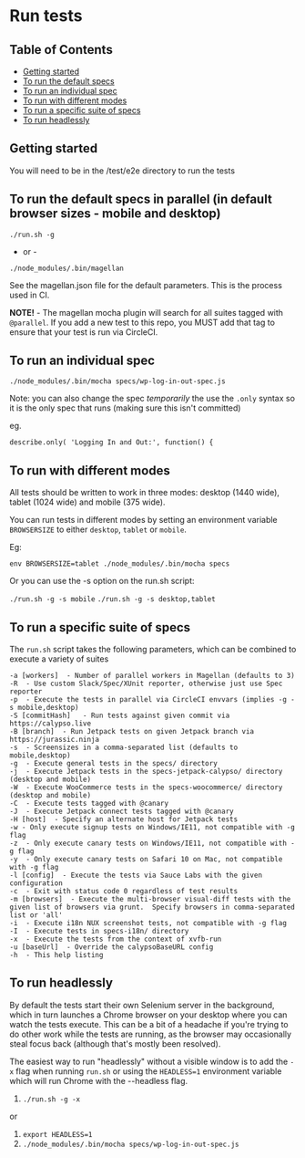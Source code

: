 # Run tests

## Table of Contents

- [Getting started](#getting-started)
- [To run the default specs](#to-run-the-default-specs-in-parallel-in-default-browser-sizes---mobile-and-desktop)
- [To run an individual spec](#to-run-an-individual-spec)
- [To run with different modes](#to-run-with-different-modes)
- [To run a specific suite of specs](#to-run-a-specific-suite-of-specs)
- [To run headlessly](#to-run-headlessly)

## Getting started

You will need to be in the /test/e2e directory to run the tests


## To run the default specs in parallel (in default browser sizes - mobile and desktop)

`./run.sh -g`

- or -

`./node_modules/.bin/magellan`

See the magellan.json file for the default parameters.  This is the process used in CI.

**NOTE!** - The magellan mocha plugin will search for all suites tagged with `@parallel`.  If you add a new test to this repo, you MUST add that tag to ensure that your test is run via CircleCI.

## To run an individual spec

`./node_modules/.bin/mocha specs/wp-log-in-out-spec.js`

Note: you can also change the spec _temporarily_ the use the `.only` syntax so it is the only spec that runs (making sure this isn't committed)

eg.

`describe.only( 'Logging In and Out:', function() {`

## To run with different modes

All tests should be written to work in three modes: desktop (1440 wide), tablet (1024 wide) and mobile (375 wide).

You can run tests in different modes by setting an environment variable `BROWSERSIZE` to either `desktop`, `tablet` or `mobile`.

Eg:

`env BROWSERSIZE=tablet ./node_modules/.bin/mocha specs`

Or you can use the -s option on the run.sh script:

`./run.sh -g -s mobile`
`./run.sh -g -s desktop,tablet`

## To run a specific suite of specs

The `run.sh` script takes the following parameters, which can be combined to execute a variety of suites

    -a [workers]  - Number of parallel workers in Magellan (defaults to 3)
    -R  - Use custom Slack/Spec/XUnit reporter, otherwise just use Spec reporter
    -p  - Execute the tests in parallel via CircleCI envvars (implies -g -s mobile,desktop)
    -S [commitHash]   - Run tests against given commit via https://calypso.live
    -B [branch]  - Run Jetpack tests on given Jetpack branch via https://jurassic.ninja
    -s  - Screensizes in a comma-separated list (defaults to mobile,desktop)
    -g  - Execute general tests in the specs/ directory
    -j  - Execute Jetpack tests in the specs-jetpack-calypso/ directory (desktop and mobile)
    -W  - Execute WooCommerce tests in the specs-woocommerce/ directory (desktop and mobile)
    -C  - Execute tests tagged with @canary
    -J  - Execute Jetpack connect tests tagged with @canary
    -H [host]  - Specify an alternate host for Jetpack tests
    -w - Only execute signup tests on Windows/IE11, not compatible with -g flag
    -z  - Only execute canary tests on Windows/IE11, not compatible with -g flag
    -y  - Only execute canary tests on Safari 10 on Mac, not compatible with -g flag
    -l [config]  - Execute the tests via Sauce Labs with the given configuration
    -c  - Exit with status code 0 regardless of test results
    -m [browsers]  - Execute the multi-browser visual-diff tests with the given list of browsers via grunt.  Specify browsers in comma-separated list or 'all'
    -i  - Execute i18n NUX screenshot tests, not compatible with -g flag
    -I  - Execute tests in specs-i18n/ directory
    -x  - Execute the tests from the context of xvfb-run
    -u [baseUrl]  - Override the calypsoBaseURL config
    -h  - This help listing

## To run headlessly

By default the tests start their own Selenium server in the background, which in turn launches a Chrome browser on your desktop where you can watch the tests execute.  This can be a bit of a headache if you're trying to do other work while the tests are running, as the browser may occasionally steal focus back (although that's mostly been resolved).

The easiest way to run "headlessly" without a visible window is to add the `-x` flag when running `run.sh` or using the `HEADLESS=1` environment variable which will run Chrome with the --headless flag.

1. `./run.sh -g -x`

or

1. `export HEADLESS=1`
1. `./node_modules/.bin/mocha specs/wp-log-in-out-spec.js`
